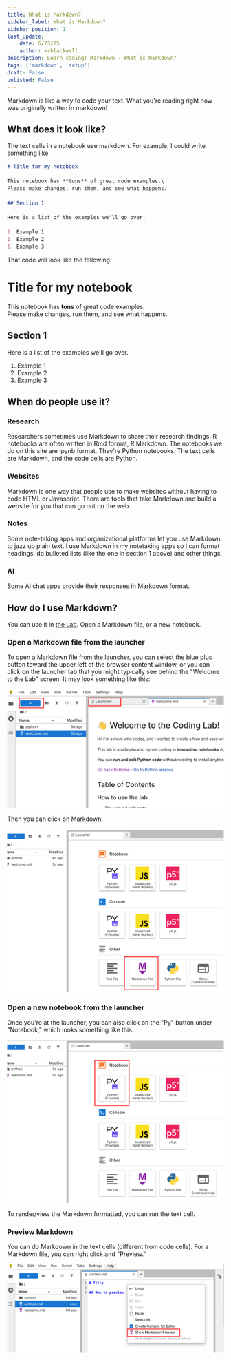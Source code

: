 ```yaml
---
title: What is Markdown?
sidebar_label: What is Markdown?
sidebar_position: 1
last_update:
    date: 6/23/25
    author: krblackwell
description: Learn coding! Markdown - What is Markdown?
tags: ['markdown', 'setup']
draft: False
unlisted: False
---
```


Markdown is like a way to code your text. What you're reading right now was originally written in markdown!

## What does it look like?

The text cells in a notebook use markdown. For example, I could write something like

```markdown
# Title for my notebook

This notebook has **tons** of great code examples.\
Please make changes, run them, and see what happens.

## Section 1

Here is a list of the examples we'll go over.

1. Example 1
1. Example 2
1. Example 3
```

That code will look like the following:

<!-- markdownlint-disable-next-line MD025 -->
# Title for my notebook

This notebook has **tons** of great code examples.\
Please make changes, run them, and see what happens.

## Section 1

Here is a list of the examples we'll go over.

1. Example 1
1. Example 2
1. Example 3

## When do people use it?

### Research

Researchers sometimes use Markdown to share their research findings. R notebooks are often written in Rmd format, R Markdown. The notebooks we do on this site are ipynb format. They're Python notebooks. The text cells are Markdown, and the code cells are Python.

### Websites

Markdown is one way that people use to make websites without having to code HTML or Javascript. There are tools that take Markdown and build a website for you that can go out on the web.

### Notes

Some note-taking apps and organizational platforms let you use Markdown to jazz up plain text. I use Markdown in my notetaking apps so I can format headings, do bulleted lists (like the one in section 1 above) and other things.

### AI

Some AI chat apps provide their responses in Markdown format.

## How do I use Markdown?

<!-- markdownlint-disable-next-line MD033 -->
You can use it in <a href="/lite/lab/index.html?path=welcome.md">the Lab</a>. Open a Markdown file, or a new notebook.

### Open a Markdown file from the launcher

To open a Markdown file from the launcher, you can select the blue plus button toward the upper left of the browser content window, or you can click on the launcher tab that you might typically see behind the "Welcome to the Lab" screen. It may look something like this:

![Screenshot of the Lab. A red rectangle is highlighting a blue plus button, and a red rectangle is highlighting a tab that says "Launcher"](/img/python/00-get-set-up/launcher.png)

Then you can click on Markdown.

![Screenshot of the Lab launcher. A red rectangle is highlighting a square that says Markdown toward the bottom of the main content frame.](/img/python/00-get-set-up/select-markdown.png)

### Open a new notebook from the launcher

Once you're at the launcher, you can also click on the "Py" button under "Notebook," which looks something like this:

![Screenshot of the Lab launcher. A red rectangle is highlighting a square that says Py toward the top of the main content frame under a section that says Notebook. There's a separate section with Py that says console.](/img/python/00-get-set-up/select-python-notebook.png)

To render/view the Markdown formatted, you can run the text cell.

### Preview Markdown

You can do Markdown in the text cells (different from code cells). For a Markdown file, you can right click and "Preview."

![Screenshot of the Lab. A Markdown file was selected. Some text is displayed, with a right click tool tip menu showing "Preview"](/img/python/00-get-set-up/show-markdown-preview-right-click.png)
